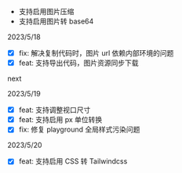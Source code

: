 -  支持启用图片压缩
-  支持启用图片转 base64

2023/5/18

-  [x] fix: 解决复制代码时，图片 url 依赖内部环境的问题
-  [x] feat: 支持导出代码，图片资源同步下载

next

2023/5/19

-  [x] feat: 支持调整视口尺寸
-  [x] feat: 支持启用 px 单位转换
-  [x] fix: 修复 playground 全局样式污染问题

2023/5/20

-  [x] feat: 支持启用 CSS 转 Tailwindcss
